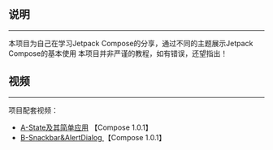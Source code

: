 ## 说明
---

本项目为自己在学习Jetpack Compose的分享，通过不同的主题展示Jetpack Compose的基本使用
本项目并非严谨的教程，如有错误，还望指出！

## 视频
---

项目配套视频：
 - [A-State及其简单应用](https://www.bilibili.com/video/BV1Xq4y1Q7iP/) 【Compose 1.0.1】
 - [B-Snackbar&AlertDialog
](https://www.bilibili.com/video/BV1iL411J7WR/) 【Compose 1.0.1】
 